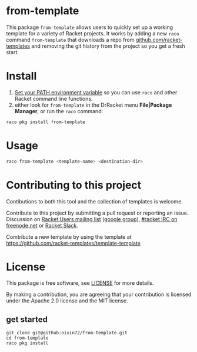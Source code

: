 # from-template 

This package `from-template` allows users to quickly set up a working template for a variety of Racket projects.
It works by adding a new `raco` command `from-template` that downloads a repo from 
[github.com/racket-templates](https://github.com/racket-templates) and removing the git history 
from the project so you get a fresh start.

# Install

1. [Set your PATH environment variable](https://github.com/racket/racket/wiki/Set-your-PATH-environment-variable) 
so you can use `raco` and other Racket command line functions.
2. either look for `from-template` in the DrRacket menu **File|Package Manager**, or run the `raco` command:
```bash
raco pkg install from-template
```

# Usage 
```bash
raco from-template <template-name> <destination-dir>
```

# Contributing to this project

Contibutions to both this tool and the collection of templates is welcome.

Contribute to this project by submitting a pull request or reporting an issue. Discussion on [Racket Users mailing list](https://groups.google.com/forum/#!forum/racket-users/join) ([google group](https://groups.google.com/forum/#!forum/racket-users)),
[#racket IRC on freenode.net](https://botbot.me/freenode/racket/) or [Racket Slack](https://racket-slack.herokuapp.com/).

Comtribute a new template by using the template at https://github.com/racket-templates/template-template 

# License

This package is free software, see [LICENSE](https://github.com/nixin72/from-template/blob/master/LICENSE) for more details.

By making a contribution, you are agreeing that your contribution is licensed under the Apache 2.0 license and the MIT license.

## get started

```
git clone git@github:nixin72/from-template.git
cd from-template 
raco pkg install 
```
